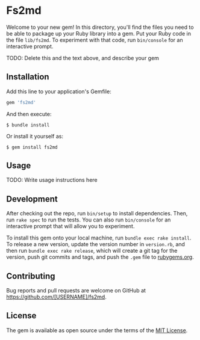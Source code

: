 # Fs2md

Welcome to your new gem! In this directory, you'll find the files you need to be able to package up your Ruby library into a gem. Put your Ruby code in the file `lib/fs2md`. To experiment with that code, run `bin/console` for an interactive prompt.

TODO: Delete this and the text above, and describe your gem

## Installation

Add this line to your application's Gemfile:

```ruby
gem 'fs2md'
```

And then execute:

    $ bundle install

Or install it yourself as:

    $ gem install fs2md

## Usage

TODO: Write usage instructions here

## Development

After checking out the repo, run `bin/setup` to install dependencies. Then, run `rake spec` to run the tests. You can also run `bin/console` for an interactive prompt that will allow you to experiment.

To install this gem onto your local machine, run `bundle exec rake install`. To release a new version, update the version number in `version.rb`, and then run `bundle exec rake release`, which will create a git tag for the version, push git commits and tags, and push the `.gem` file to [rubygems.org](https://rubygems.org).

## Contributing

Bug reports and pull requests are welcome on GitHub at https://github.com/[USERNAME]/fs2md.


## License

The gem is available as open source under the terms of the [MIT License](https://opensource.org/licenses/MIT).
